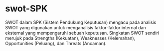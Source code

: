 # swot-SPK
SWOT dalam SPK (Sistem Pendukung Keputusan) mengacu pada analisis SWOT yang digunakan untuk menganalisis faktor-faktor internal dan eksternal yang mempengaruhi sebuah keputusan. Singkatan SWOT sendiri merujuk pada Strengths (Kekuatan), Weaknesses (Kelemahan), Opportunities (Peluang), dan Threats (Ancaman).

